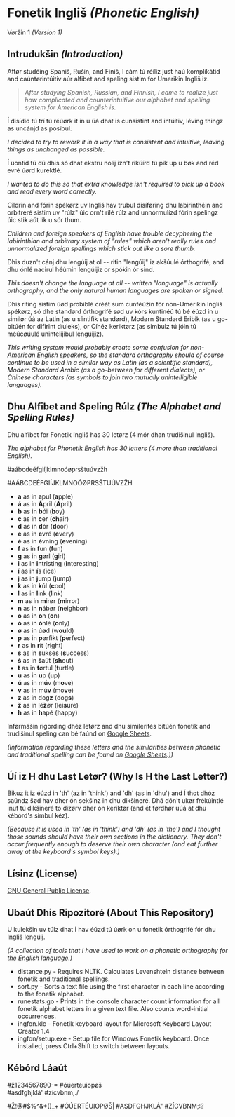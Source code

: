 # Fonetik Ingliš *(Phonetic English)*

Vøržin 1 *(Version 1)*

## Intrudukšin *(Introduction)*

Aftør studéing Spaniš, Rušin, and Finiš, I cám tú réilíz just haú komplikátid and caúntørintúitiv aúr alfibet and speling sistim for Umerikin Ingliš iz.

>*After studying Spanish, Russian, and Finnish, I came to realize just how complicated and counterintuitive our alphabet and spelling system for American English is.*

Í disídid tú trí tú réúørk it in u úá dhat is cunsistint and intúitiv, léving thingz as uncánjd as posibul.

*I decided to try to rework it in a way that is consistent and intuitive, leaving things as unchanged as possible.*

Í úontid tú dú dhis só dhat ekstru nolij izn't rikúírd tú pik up u bøk and réd evré úørd kurektlé.

*I wanted to do this so that extra knowledge isn't required to pick up a book and read every word correctly.*

Cildrin and fórin spékørz uv Ingliš hav trubul disíføring dhu labirinthéin and orbitreré sistim uv "rúlz" úic orn't rilé rúlz and unnórmulízd fórin spelingz úic stik aút lík u sór thum.

*Children and foreign speakers of English have trouble decyphering the labirinthian and arbitrary system of "rules" which aren't really rules and unnormalized foreign spellings which stick out like a sore thumb.*

Dhis duzn't cánj dhu lengúij at ol -- ritin "lengúij" iz akšúulé órthogrifé, and dhu ónlé nacirul héúmin lengúijiz or spókin ór sínd.

*This doesn't change the language at all -- written "language" is actually orthography, and the only natural human languages are spoken or signed.*

Dhis ríting sistim úød probiblé créát sum cunféúžin fór non-Umerikin Ingliš spékørz, só dhe standørd órthogrifé sød uv kórs kuntinéú tú bé éúzd in u similør úá az Latin (as u síintifik standørd), Modørn Standørd Eribik (as u go-bitúén for difirint díuleks), or Cínéz keriktørz (as simbulz tú jóin tú méúcøúulé unintelijibul lengúijiz).

*This writing system would probably create some confusion for non-American English speakers, so the standard orthagraphy should of course continue to be used in a similar way as Latin (as a scientific standard), Modern Standard Arabic (as a go-between for different dialects), or Chinese characters (as symbols to join two mutually unintelligible languages).*

## Dhu Alfibet and Speling Rúlz *(The Alphabet and Spelling Rules)*

Dhu alfibet for Fonetik Ingliš has 30 letørz (4 mór dhan trudišinul Ingliš).

*The alphabet for Phonetik English has 30 letters (4 more than traditional English).*

#aábcdeéfgiíjklmnoóøprsštuúvzžh

#AÁBCDEÉFGIÍJKLMNOÓØPRSŠTUÚVZŽH

* **a** as in **a**pul (**a**pple)
* **á** as in **Á**pril (**A**pril)
* **b** as in **b**ói (**b**oy)
* **c** as in **c**er (**ch**air)
* **d** as in **d**ór (**d**oor)
* **e** as in **e**vré (**e**very)
* **é** as in **é**vning (**e**vening)
* **f** as in **f**un (**f**un)
* **g** as in **g**ørl (**g**irl)
* **i** as in **i**ntristing (**i**nteresting)
* **í** as in **í**s (**i**ce)
* **j** as in **j**ump (**j**ump)
* **k** as in **k**úl (**c**ool)
* **l** as in **l**ink (**l**ink)
* **m** as in **m**irør (**m**irror)
* **n** as in **n**ábør (**n**eighbor)
* **o** as in **o**n (**o**n)
* **ó** as in **ó**nlé (**o**nly)
* **ø** as in ú**ø**d (w**oul**d)
* **p** as in **p**ørfikt (**p**erfect)
* **r** as in **r**ít (**r**ight)
* **s** as in **s**ukses (**s**uccess)
* **š** as in **š**aút (**sh**out)
* **t** as in **t**ørtul (**t**urtle)
* **u** as in **u**p (**u**p)
* **ú** as in m**ú**v (m**o**ve)
* **v** as in mú**v** (mo**v**e)
* **z** as in dog**z** (dog**s**)
* **ž** as in lé**ž**ør (lei**s**ure)
* **h** as in **h**apé (**h**appy)

Inførmášin rigording dhéz letørz and dhu similerités bitúén fonetik and trudišinul speling can bé faúnd on [Google Sheets](https://docs.google.com/spreadsheets/d/1Y-NClJDkBJsc3roRPA0Mzo04YCKjlAL8J8pJApCd7mQ/edit?usp=sharing).

*(Information regarding these letters and the similarities between phonetic and traditional spelling can be found on [Google Sheets](https://docs.google.com/spreadsheets/d/1Y-NClJDkBJsc3roRPA0Mzo04YCKjlAL8J8pJApCd7mQ/edit?usp=sharing).))*

## Úí iz H dhu Last Letør? (Why Is H the Last Letter?)

Bikuz it iz éúzd in 'th' (az in 'think') and 'dh' (as in 'dhu') and Í thot dhóz saúndz šød hav dher ón sekšinz in dhu dikšineré. Dhá dón't ukør frékúintlé inuf tú dikšineré to dizørv dher ón keriktør (and ét førdhør uúá at dhu kébórd's simbul kéz).

*(Because it is used in 'th' (as in 'think') and 'dh' (as in 'the') and I thought those sounds should have their own sections in the dictionary. They don't occur frequently enough to deserve their own character (and eat further away at the keyboard's symbol keys).)*

## Lísinz (License)

[GNU General Public License](https://www.gnu.org/licenses/gpl-3.0.en.html). 

## Ubaút Dhis Ripozitoré (About This Repository)

U kulekšin uv túlz dhat Í hav éúzd tú úørk on u fonetik órthogrifé fór dhu Ingliš lengúij.

*(A collection of tools that I have used to work on a phonetic orthography for the English language.)*

* distance.py - Requires NLTK. Calculates Levenshtein distance between fonetik and traditional spellings.
* sort.py - Sorts a text file using the first character in each line according to the fonetik alphabet.
* runestats.go - Prints in the console character count information for all fonetik alphabet letters in a given text file. Also counts word-initial occurrences.
* ingfon.klc - Fonetik keyboard layout for Microsoft Keyboard Layout Creator 1.4
* ingfon/setup.exe - Setup file for Windows Fonetik keyboard. Once installed, press Ctrl+Shift to switch between layouts.

## Kébórd Láaút

#ž1234567890-=
#óúertéuiopøš\
#asdfghjklá'
#zícvbnm,./

#Ž!@#$%^&*()_+
#ÓÚERTÉUIOPØŠ|
#ASDFGHJKLÁ"
#ZÍCVBNM;:?